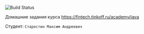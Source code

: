 ![Build Status](https://github.com/Maxtarus/tinkoff-java-course-2023/actions/workflows/build.yml/badge.svg)

Домашние задания курса https://fintech.tinkoff.ru/academy/java

Студент: `Старостин Максим Андреевич`
